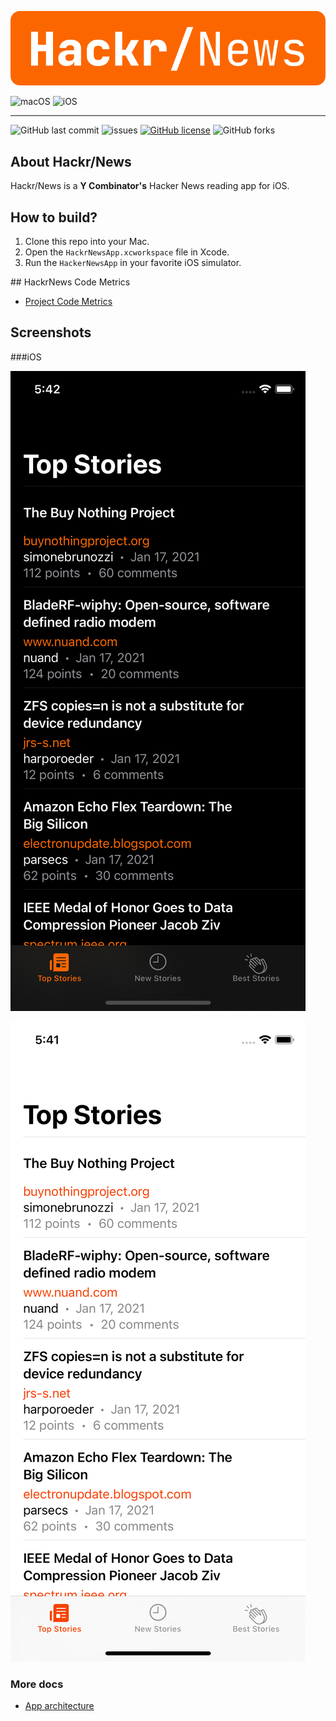 ![HackrNews](./assets/hackr-news-inline.png)

![macOS](https://github.com/AlfredoHernandez/HackrNews/workflows/macOS/badge.svg)
![iOS](https://github.com/AlfredoHernandez/HackrNews/workflows/iOS/badge.svg)

---

![GitHub last commit](https://img.shields.io/github/last-commit/AlfredoHernandez/HackrNews?style=for-the-badge)
![issues](https://img.shields.io/github/issues/AlfredoHernandez/HackrNews?color=blue&style=for-the-badge)
[![GitHub license](https://img.shields.io/github/license/AlfredoHernandez/HackrNews?color=brigthgreen&style=for-the-badge)](https://github.com/AlfredoHernandez/HackrNews)
![GitHub forks](https://img.shields.io/github/forks/AlfredoHernandez/HackrNews?style=for-the-badge&color=blueviolet)

## About Hackr/News

Hackr/News is a **Y Combinator's** Hacker News reading app for iOS.

## How to build?

1. Clone this repo into your Mac.
2. Open the `HackrNewsApp.xcworkspace` file in Xcode.
3. Run the `HackerNewsApp` in your favorite iOS simulator.

## HackrNews Code Metrics

- [Project Code Metrics](./Metrics.md)

## Screenshots

###iOS

![Dark Mode](./assets/dark_mode.png)

![Light Mode](./assets/light_mode.png)

### More docs

- [App architecture](./App_Architecture.md)